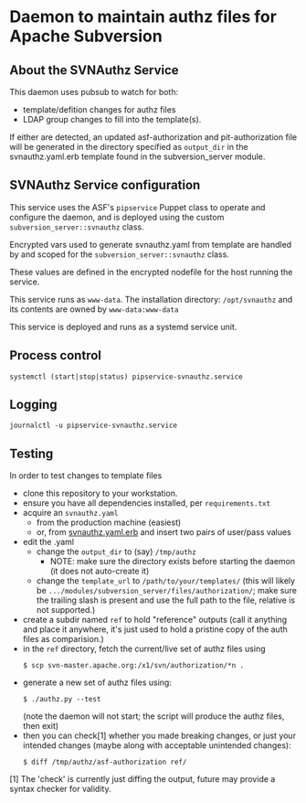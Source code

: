 # Daemon to maintain authz files for Apache Subversion

## About the SVNAuthz Service

This daemon uses pubsub to watch for both: 
  * template/defition changes for authz files
  * LDAP group changes to fill into the template(s).

If either are detected, an updated asf-authorization and
pit-authorization file will be generated in the directory
specified as `output_dir` in the svnauthz.yaml.erb template 
found in the subversion_server module.

## SVNAuthz Service configuration

This service uses the ASF's `pipservice` Puppet class to operate
and configure the daemon, and is deployed using the custom
`subversion_server::svnauthz` class.

Encrypted vars used to generate svnauthz.yaml from template are 
handled by and scoped for the `subversion_server::svnauthz` class.

These values are defined in the encrypted nodefile for the host 
running the service.

This service runs as `www-data`. 
The installation directory: `/opt/svnauthz`
and its contents are owned by `www-data:www-data`

This service is deployed and runs as a systemd service unit.

## Process control

`systemctl (start|stop|status) pipservice-svnauthz.service`

## Logging

`journalctl -u pipservice-svnauthz.service`

## Testing

In order to test changes to template files

* clone this repository to your workstation.
* ensure you have all dependencies installed, per `requirements.txt`
* acquire an `svnauthz.yaml`
  * from the production machine (easiest)
  * or, from
    [svnauthz.yaml.erb](https://github.com/apache/infrastructure-p6/blob/production/modules/subversion_server/templates/svnauthz.yaml.erb)
    and insert two pairs of user/pass values
* edit the .yaml
  * change the `output_dir` to (say) `/tmp/authz`
    * NOTE: make sure the directory exists before starting the daemon (it does not auto-create it)
  * change the `template_url` to `/path/to/your/templates/`
    (this will likely be `.../modules/subversion_server/files/authorization/`;
    make sure the trailing slash is present and use the full path to the file, relative is not supported.)
* create a subdir named `ref` to hold "reference" outputs (call it anything and place it anywhere, it's just used
     to hold a pristine copy of the auth files as comparision.)
* in the `ref` directory, fetch the current/live set of authz files using
  ```
  $ scp svn-master.apache.org:/x1/svn/authorization/*n .
  ```
* generate a new set of authz files using:
  ```
  $ ./authz.py --test
  ```
  (note the daemon will not start; the script will produce the authz
  files, then exit)
* then you can check[1] whether you made breaking changes, or just
  your intended changes (maybe along with acceptable unintended changes):
  ```
  $ diff /tmp/authz/asf-authorization ref/
  ```

[1] The 'check' is currently just diffing the output, future may provide a syntax checker for validity.

